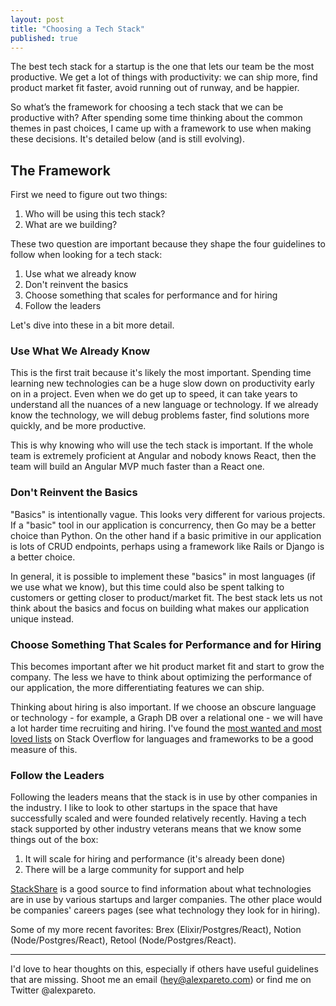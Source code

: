 ```yaml
---
layout: post
title: "Choosing a Tech Stack"
published: true
---
```


The best tech stack for a startup is the one that lets our team be the most productive. We get a lot of things with productivity: we can ship more, find product market fit faster, avoid running out of runway, and be happier.

So what’s the framework for choosing a tech stack that we can be productive with? After spending some time thinking about the common themes in past choices, I came up with a framework to use when making these decisions. It's detailed below (and is still evolving).

## The Framework

First we need to figure out two things:

1. Who will be using this tech stack?
2. What are we building?

These two question are important because they shape the four guidelines to follow when looking for a tech stack:

1. Use what we already know
2. Don't reinvent the basics
3. Choose something that scales for performance and for hiring
4. Follow the leaders

Let's dive into these in a bit more detail.

### Use What We Already Know

This is the first trait because it's likely the most important. Spending time learning new technologies can be a huge slow down on productivity early on in a project. Even when we do get up to speed, it can take years to understand all the nuances of a new language or technology.  If we already know the technology, we will debug problems faster, find solutions more quickly, and be more productive.

This is why knowing who will use the tech stack is important. If the whole team is extremely proficient at Angular and nobody knows React, then the team will build an Angular MVP much faster than a React one.

### Don't Reinvent the Basics

"Basics" is intentionally vague. This looks very different for various projects. If a "basic" tool in our application is concurrency, then Go may be a better choice than Python. On the other hand if a basic primitive in our application is lots of CRUD endpoints, perhaps using a framework like Rails or Django is a better choice. 

In general, it is possible to implement these "basics" in most languages (if we use what we know), but this time could also be spent talking to customers or getting closer to product/market fit. The best stack lets us not think about the basics and focus on building what makes our application unique instead.

### Choose Something That Scales for Performance and for Hiring

This becomes important after we hit product market fit and start to grow the company. The less we have to think about optimizing the performance of our application, the more differentiating features we can ship. 

Thinking about hiring is also important. If we choose an obscure language or technology - for example, a Graph DB over a relational one - we will have a lot harder time recruiting and hiring. I've found the [most wanted and most loved lists](https://insights.stackoverflow.com/survey/2020#most-loved-dreaded-and-wanted) on Stack Overflow for languages and frameworks to be a good measure of this.

### Follow the Leaders

Following the leaders means that the stack is in use by other companies in the industry. I like to look to other startups in the space that have successfully scaled and were founded relatively recently. Having a tech stack supported by other industry veterans means that we know some things out of the box:

1. It will scale for hiring and performance (it's already been done)
2. There will be a large community for support and help

[StackShare](https://stackshare.io/) is a good source to find information about what technologies are in use by various startups and larger companies. The other place would be companies' careers pages (see what technology they look for in hiring). 

Some of my more recent favorites: Brex (Elixir/Postgres/React), Notion (Node/Postgres/React), Retool (Node/Postgres/React).

---

I'd love to hear thoughts on this, especially if others have useful guidelines that are missing. Shoot me an email (hey@alexpareto.com) or find me on Twitter @alexpareto. 
